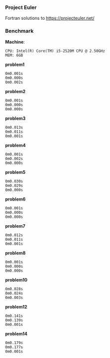 ### Project Euler

Fortran solutions to https://projecteuler.net/

### Benchmark

**Machine**:

    CPU: Intel(R) Core(TM) i5-2520M CPU @ 2.50GHz
    MEM: 6GB

**problem1**

    0m0.001s
    0m0.000s
    0m0.002s

**problem2**

    0m0.001s
    0m0.000s
    0m0.000s

**problem3**

    0m0.013s
    0m0.011s
    0m0.001s

**problem4**

    0m0.001s
    0m0.002s
    0m0.000s

**problem5**

    0m0.030s
    0m0.029s
    0m0.000s

**problem6**

    0m0.001s
    0m0.000s
    0m0.000s

**problem7**

    0m0.012s
    0m0.011s
    0m0.001s

**problem8**

    0m0.001s
    0m0.000s
    0m0.000s

**problem10**

    0m0.028s
    0m0.024s
    0m0.003s

**problem12**

    0m0.141s
    0m0.139s
    0m0.001s

**problem14**

    0m0.179s
    0m0.177s
    0m0.001s
